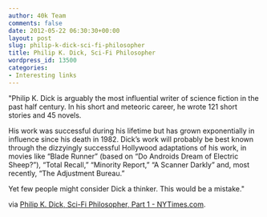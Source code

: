 ```yaml
---
author: 40k Team
comments: false
date: 2012-05-22 06:30:30+00:00
layout: post
slug: philip-k-dick-sci-fi-philosopher
title: Philip K. Dick, Sci-Fi Philosopher
wordpress_id: 13500
categories:
- Interesting links
---
```


"Philip K. Dick is arguably the most influential writer of science fiction in the past half century. In his short and meteoric career, he wrote 121 short stories and 45 novels.

His work was successful during his lifetime but has grown exponentially in influence since his death in 1982. Dick’s work will probably be best known through the dizzyingly successful Hollywood adaptations of his work, in movies like “Blade Runner” (based on “Do Androids Dream of Electric Sheep?”), “Total Recall,” “Minority Report,” “A Scanner Darkly” and, most recently, “The Adjustment Bureau.”

Yet few people might consider Dick a thinker. This would be a mistake."

via [Philip K. Dick, Sci-Fi Philosopher, Part 1 - NYTimes.com](http://opinionator.blogs.nytimes.com/2012/05/20/philip-k-dick-sci-fi-philosopher-part-1/).

